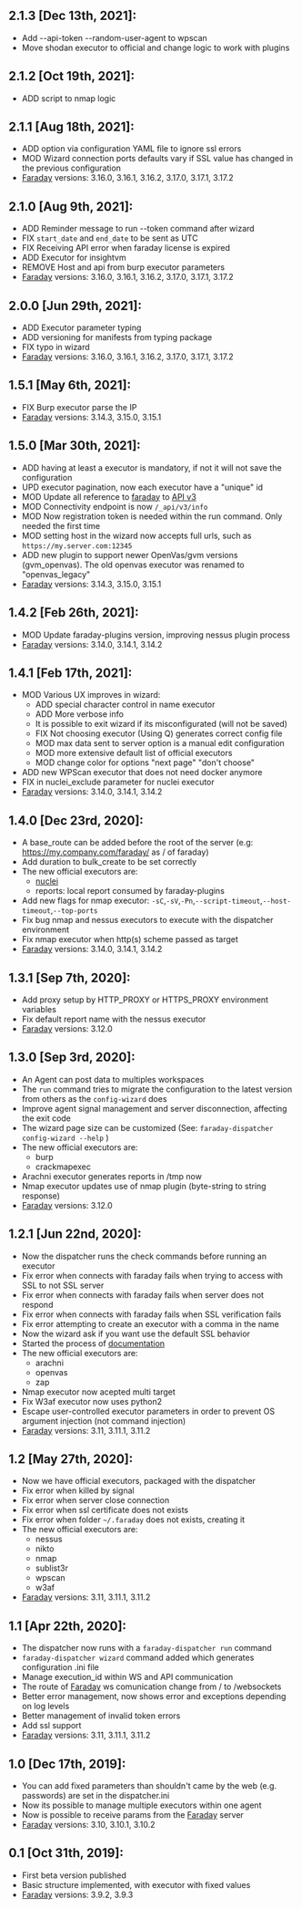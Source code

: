 2.1.3 [Dec 13th, 2021]:
---
 * Add --api-token --random-user-agent to wpscan
 * Move shodan executor to official and change logic to work with plugins

2.1.2 [Oct 19th, 2021]:
---
 * ADD script to nmap logic

2.1.1 [Aug 18th, 2021]:
---
 * ADD option via configuration YAML file to ignore ssl errors
 * MOD Wizard connection ports defaults vary if SSL value has changed in the previous configuration
 * [Faraday][faraday] versions: 3.16.0, 3.16.1, 3.16.2, 3.17.0, 3.17.1, 3.17.2

2.1.0 [Aug 9th, 2021]:
---
 * ADD Reminder message to run --token command after wizard
 * FIX `start_date` and `end_date` to be sent as UTC
 * FIX Receiving API error when faraday license is expired
 * ADD Executor for insightvm
 * REMOVE Host and api from burp executor parameters
 * [Faraday][faraday] versions: 3.16.0, 3.16.1, 3.16.2, 3.17.0, 3.17.1, 3.17.2

2.0.0 [Jun 29th, 2021]:
---
 * ADD Executor parameter typing
 * ADD versioning for manifests from typing package
 * FIX typo in wizard
 * [Faraday][faraday] versions: 3.16.0, 3.16.1, 3.16.2, 3.17.0, 3.17.1, 3.17.2

1.5.1 [May 6th, 2021]:
---
 * FIX Burp executor parse the IP
 * [Faraday][faraday] versions: 3.14.3, 3.15.0, 3.15.1

1.5.0 [Mar 30th, 2021]:
---
 * ADD having at least a executor is mandatory, if not it will not save the configuration
 * UPD executor pagination, now each executor have a "unique" id
 * MOD Update all reference to [faraday][faraday] to [API v3][api]
 * MOD Connectivity endpoint is now `/_api/v3/info`
 * MOD Now registration token is needed within the run command. Only needed the first time
 * MOD setting host in the wizard now accepts full urls, such as `https://my.server.com:12345`
 * ADD new plugin to support newer OpenVas/gvm versions (gvm_openvas). The old openvas executor was renamed to
 "openvas_legacy"
 * [Faraday][faraday] versions: 3.14.3, 3.15.0, 3.15.1

1.4.2 [Feb 26th, 2021]:
---
 * MOD Update faraday-plugins version, improving nessus plugin process
 * [Faraday][faraday] versions: 3.14.0, 3.14.1, 3.14.2

1.4.1 [Feb 17th, 2021]:
---
 * MOD Various UX improves in wizard:
    * ADD special character control in name executor
    * ADD More verbose info
    * It is possible to exit wizard if its misconfigurated (will not be saved)
    * FIX Not choosing executor (Using Q) generates correct config file
    * MOD max data sent to server option is a manual edit configuration
    * MOD more extensive default list of official executors
    * MOD change color for options "next page" "don't choose"
 * ADD new WPScan executor that does not need docker anymore
 * FIX in nuclei_exclude parameter for nuclei executor
 * [Faraday][faraday] versions: 3.14.0, 3.14.1, 3.14.2

1.4.0 [Dec 23rd, 2020]:
---
 * A base_route can be added before the root of the server (e.g:
https://my.company.com/faraday/ as / of faraday)
 * Add duration to bulk_create to be set correctly
 * The new official executors are:
    * [nuclei](https://github.com/projectdiscovery/nuclei)
    * reports: local report consumed by faraday-plugins
 * Add new flags for nmap executor: `-sC`,`-sV`,`-Pn`,`--script-timeout`,`--host-timeout`,`--top-ports`
 * Fix bug nmap and nessus executors to execute with the dispatcher environment
 * Fix nmap executor when http(s) scheme passed as target
 * [Faraday][faraday] versions: 3.14.0, 3.14.1, 3.14.2

1.3.1 [Sep 7th, 2020]:
---
 * Add proxy setup by HTTP_PROXY or HTTPS_PROXY environment variables
 * Fix default report name with the nessus executor
 * [Faraday][faraday] versions: 3.12.0

1.3.0 [Sep 3rd, 2020]:
---
 * An Agent can post data to multiples workspaces
 * The `run` command tries to migrate the configuration to the latest version from
 others as the `config-wizard` does
 * Improve agent signal management and server disconnection, affecting the exit code
 * The wizard page size can be customized (See:
`faraday-dispatcher config-wizard --help` )
 * The new official executors are:
    * burp
    * crackmapexec
 * Arachni executor generates reports in /tmp now
 * Nmap executor updates use of nmap plugin (byte-string to string response)
 * [Faraday][faraday] versions: 3.12.0

1.2.1 [Jun 22nd, 2020]:
---
 * Now the dispatcher runs the check commands before running an executor
 * Fix error when connects with faraday fails when trying to access with SSL to not SSL server
 * Fix error when connects with faraday fails when server does not respond
 * Fix error when connects with faraday fails when SSL verification fails
 * Fix error attempting to create an executor with a comma in the name
 * Now the wizard ask if you want use the default SSL behavior
 * Started the process of [documentation][doc]
 * The new official executors are:  
    * arachni
    * openvas
    * zap
 * Nmap executor now acepted multi target
 * Fix W3af executor now uses python2
 * Escape user-controlled executor parameters in order to prevent OS argument injection (not command injection)
 * [Faraday][faraday] versions: 3.11, 3.11.1, 3.11.2

1.2 [May 27th, 2020]:
---
 * Now we have official executors, packaged with the dispatcher
 * Fix error when killed by signal
 * Fix error when server close connection
 * Fix error when ssl certificate does not exists
 * Fix error when folder `~/.faraday` does not exists, creating it
 * The new official executors are:  
    * nessus
    * nikto
    * nmap
    * sublist3r
    * wpscan
    * w3af
 * [Faraday][faraday] versions: 3.11, 3.11.1, 3.11.2

1.1 [Apr 22th, 2020]:
---
 * The dispatcher now runs with a `faraday-dispatcher run` command
 * `faraday-dispatcher wizard` command added which generates configuration .ini file
 * Manage execution_id within WS and API communication
 * The route of [Faraday][faraday] ws comunication change from / to /websockets
 * Better error management, now shows error and exceptions depending on log levels
 * Better management of invalid token errors
 * Add ssl support
 * [Faraday][faraday] versions: 3.11, 3.11.1, 3.11.2

1.0 [Dec 17th, 2019]:
---
 * You can add fixed parameters than shouldn't came by the web (e.g. passwords) are set in the dispatcher.ini
 * Now its possible to manage multiple executors within one agent
 * Now is possible to receive params from the [Faraday][faraday] server
 * [Faraday][faraday] versions: 3.10, 3.10.1, 3.10.2

0.1 [Oct 31th, 2019]:
---
 * First beta version published
 * Basic structure implemented, with executor with fixed values
 * [Faraday][faraday] versions: 3.9.2, 3.9.3

[faraday]: https://github.com/infobyte/faraday
[doc]: https://docs.agents.faradaysec.com
[api]: https://api.faradaysec.com
